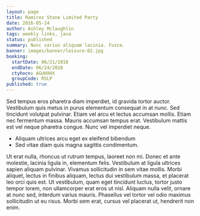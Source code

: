 ```yaml
---
layout: page
title: Ramirez Stone Limited Party
date: 2016-05-24
author: Ashley Mclaughlin
tags: weekly links, java
status: published
summary: Nunc varius aliquam lacinia. Fusce.
banner: images/banner/leisure-02.jpg
booking:
  startDate: 06/21/2018
  endDate: 06/24/2018
  ctyhocn: AGUHXHX
  groupCode: RSLP
published: true
---
```

Sed tempus eros pharetra diam imperdiet, id gravida tortor auctor. Vestibulum quis metus in purus elementum consequat in at nunc. Sed tincidunt volutpat pulvinar. Etiam vel arcu et lectus accumsan mollis. Etiam nec fermentum massa. Mauris accumsan tempus erat. Vestibulum mattis est vel neque pharetra congue. Nunc vel imperdiet neque.

* Aliquam ultrices arcu eget ex eleifend bibendum
* Sed vitae diam quis magna sagittis condimentum.

Ut erat nulla, rhoncus ut rutrum tempus, laoreet non mi. Donec et ante molestie, lacinia ligula in, elementum felis. Vestibulum at ligula ultrices sapien aliquam pulvinar. Vivamus sollicitudin in sem vitae mollis. Morbi aliquet, lectus in finibus aliquam, lectus dui vestibulum massa, et placerat leo orci quis est. Ut vestibulum, quam eget tincidunt luctus, tortor justo tempor lorem, non ullamcorper erat eros ut nisl. Aliquam nulla velit, ornare at nunc sed, interdum varius mauris. Phasellus vel tortor vel odio maximus sollicitudin ut eu risus. Morbi sem erat, cursus vel placerat ut, hendrerit non enim.
